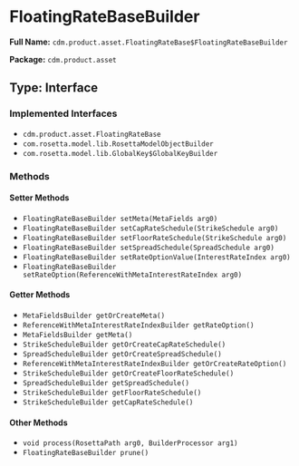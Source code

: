 # FloatingRateBaseBuilder

**Full Name:** `cdm.product.asset.FloatingRateBase$FloatingRateBaseBuilder`

**Package:** `cdm.product.asset`

## Type: Interface

### Implemented Interfaces

- `cdm.product.asset.FloatingRateBase`
- `com.rosetta.model.lib.RosettaModelObjectBuilder`
- `com.rosetta.model.lib.GlobalKey$GlobalKeyBuilder`

### Methods

#### Setter Methods

- `FloatingRateBaseBuilder setMeta(MetaFields arg0)`
- `FloatingRateBaseBuilder setCapRateSchedule(StrikeSchedule arg0)`
- `FloatingRateBaseBuilder setFloorRateSchedule(StrikeSchedule arg0)`
- `FloatingRateBaseBuilder setSpreadSchedule(SpreadSchedule arg0)`
- `FloatingRateBaseBuilder setRateOptionValue(InterestRateIndex arg0)`
- `FloatingRateBaseBuilder setRateOption(ReferenceWithMetaInterestRateIndex arg0)`

#### Getter Methods

- `MetaFieldsBuilder getOrCreateMeta()`
- `ReferenceWithMetaInterestRateIndexBuilder getRateOption()`
- `MetaFieldsBuilder getMeta()`
- `StrikeScheduleBuilder getOrCreateCapRateSchedule()`
- `SpreadScheduleBuilder getOrCreateSpreadSchedule()`
- `ReferenceWithMetaInterestRateIndexBuilder getOrCreateRateOption()`
- `StrikeScheduleBuilder getOrCreateFloorRateSchedule()`
- `SpreadScheduleBuilder getSpreadSchedule()`
- `StrikeScheduleBuilder getFloorRateSchedule()`
- `StrikeScheduleBuilder getCapRateSchedule()`

#### Other Methods

- `void process(RosettaPath arg0, BuilderProcessor arg1)`
- `FloatingRateBaseBuilder prune()`

